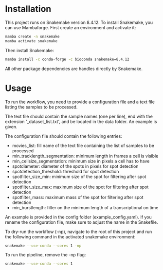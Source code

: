 # Installation
This project runs on Snakemake version 8.4.12. To install Snakemake, you can use Mambaforge. 
First create an environment and activate it:

```bash 
mamba create -n snakemake
mamba activate snakemake
```
Then install Snakemake:

```bash
mamba install -c conda-forge -c bioconda snakemake=8.4.12
``` 

All other package dependencies are handles directly by Snakemake.

# Usage
To run the workflow, you need to provide a configuration file and a text file listing the samples to be processed.

The text file should contain the sample names (one per line), end with the extension '_dataset_list.txt', and be located in the data folder. An example is given.

The configuration file should contain the following entries:
- movies_list: fill name of the text file containing the list of samples to be processed
- min_tracklength_segmentation: minimum length in frames a cell is visible 
- min_cellsize_segmentation: minimum size in pixels a cell has to have
- spotdiameter: diameter of the spots in pixels for spot detection
- spotdetection_threshold: threshold for spot detection
- spotfilter_size_min: minimum size of the spot for filtering after spot detection
- spotfilter_size_max: maximum size of the spot for filtering after spot detection
- spotfilter_mass: maximum mass of the spot for filtering after spot detection
- min_burstlength: filter on the minimum length of a transcriptional on time

An example is provided in the config folder (example_config.yaml). If you rename the configuration file, make sure to adjust the name in the Snakefile.

To dry-run the workflow (-np), navigate to the root of this project and run the following command in the activated snakemake environment:

```bash
snakemake --use-conda --cores 1 -np
```

To run the pipeline, remove the -np flag:

```bash
snakemake --use-conda --cores 1 
```
